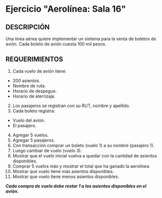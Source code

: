 # Ejercicio "Aerolínea: Sala 16"

## DESCRIPCIÓN
Una línea aérea quiere implementar un sistema para la venta de boletos de avión. Cada boleto de avión cuesta 100 mil pesos.

## REQUERIMIENTOS

1. Cada vuelo de avión tiene:    
  - 200 asientos.    
  - Nombre de ruta.    
  - Horario de despegue.    
  - Horario de aterrizaje.    
2. Los pasajeros se registran con su RUT, nombre y apellido.
3. Cada boleto registra:    
  - Vuelo del avión.    
  - El pasajero.    
4. Agregar 5 vuelos.
5. Agregar 5 pasajeros.    
6. Con transacción comprar un boleto (vuelo 1) a su nombre (pasajero 1).    
7. Luego cambiar de vuelo (vuelo 3).    
8. Mostrar que el vuelo inicial vuelva a quedar con la cantidad de asientos disponibles.    
9. Comprar 5 vuelos más y mostrar el total que ha ganado la aerolínea.    
10. Mostrar que vuelo tiene más asientos disponibles.    
11. Mostrar que vuelo tiene menos asientos disponibles.    

***Cada compra de vuelo debe restar 1 a los asientos disponibles en el avión.***   
